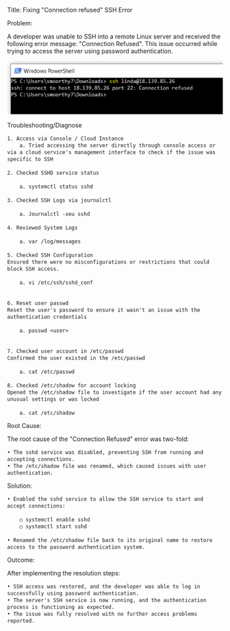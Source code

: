 Title: Fixing "Connection refused" SSH Error

Problem:

A developer was unable to SSH into a remote Linux server and received the following error message:
"Connection Refused". This issue occurred while trying to access the server using password authentication.

![SSH Error](Image/ssh_error_v3.PNG)


Troubleshooting/Diagnose

	1. Access via Console / Cloud Instance
		a. Tried accessing the server directly through console access or via a cloud service's management interface to check if the issue was specific to SSH
	
	2. Checked SSHD service status
	
		a. systemctl status sshd
		
	3. Checked SSH Logs via journalctl
	
		a. Journalctl -xeu sshd
		
	4. Reviewed System Logs
	
		a. var /log/messages
		
	5. Checked SSH Configuration
	Ensured there were no misconfigurations or restrictions that could block SSH access.
	
		a. vi /etc/ssh/sshd_conf
	
	
	6. Reset user passwd
	Reset the user's password to ensure it wasn't an issue with the authentication credentials
	
		a. passwd <user>
		
	
	7. Checked user account in /etc/passwd
	Confirmed the user existed in the /etc/passwd
	
		a. cat /etc/passwd
		
	8. Checked /etc/shadow for account locking
	Opened the /etc/shadow file to investigate if the user account had any unusual settings or was locked
	
		a. cat /etc/shadow

Root Cause:

The root cause of the "Connection Refused" error was two-fold:

	• The sshd service was disabled, preventing SSH from running and accepting connections.
	• The /etc/shadow file was renamed, which caused issues with user authentication.


Solution:

	• Enabled the sshd service to allow the SSH service to start and accept connections: 
	
		○ systemctl enable sshd
		○ systemctl start sshd
	
	• Renamed the /etc/shadow file back to its original name to restore access to the password authentication system.
	

Outcome:

After implementing the resolution steps:

	• SSH access was restored, and the developer was able to log in successfully using password authentication.
	• The server's SSH service is now running, and the authentication process is functioning as expected.
	• The issue was fully resolved with no further access problems reported.
